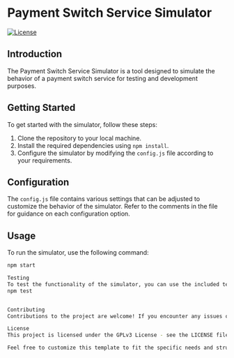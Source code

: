 # Payment Switch Service Simulator

[![License](https://img.shields.io/badge/License-GPL%20v3-blue.svg)](https://www.gnu.org/licenses/gpl-3.0)

## Introduction

The Payment Switch Service Simulator is a tool designed to simulate the behavior of a payment switch service for testing and development purposes.

## Getting Started

To get started with the simulator, follow these steps:

1. Clone the repository to your local machine.
2. Install the required dependencies using `npm install`.
3. Configure the simulator by modifying the `config.js` file according to your requirements.

## Configuration

The `config.js` file contains various settings that can be adjusted to customize the behavior of the simulator. Refer to the comments in the file for guidance on each configuration option.

## Usage

To run the simulator, use the following command:

```bash
npm start

Testing
To test the functionality of the simulator, you can use the included test suite. Run the tests using the following command:
npm test


Contributing
Contributions to the project are welcome! If you encounter any issues or have ideas for improvements, please open an issue on GitHub or submit a pull request.

License
This project is licensed under the GPLv3 License - see the LICENSE file for details.

Feel free to customize this template to fit the specific needs and structure of your project. And if you have any questions or need further assistance, just let me know!
